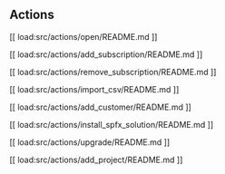 
## Actions

[[ load:src/actions/open/README.md ]]

[[ load:src/actions/add_subscription/README.md ]]

[[ load:src/actions/remove_subscription/README.md ]]

[[ load:src/actions/import_csv/README.md ]]

[[ load:src/actions/add_customer/README.md ]]

[[ load:src/actions/install_spfx_solution/README.md ]]


[[ load:src/actions/upgrade/README.md ]]

[[ load:src/actions/add_project/README.md ]]